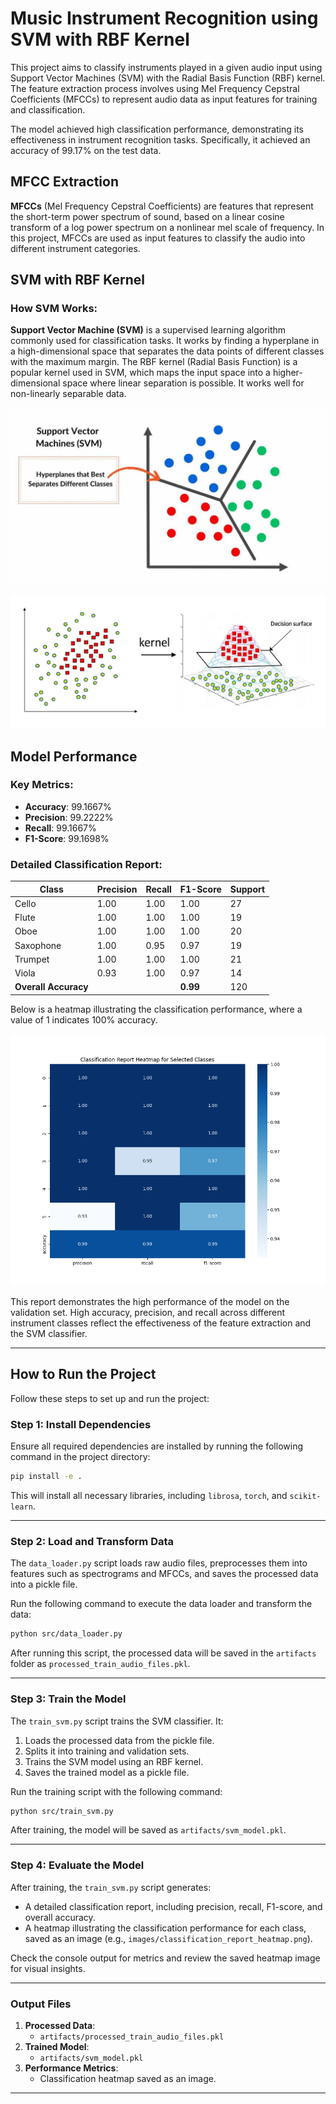 # Music Instrument Recognition using SVM with RBF Kernel

This project aims to classify instruments played in a given audio input using Support Vector Machines (SVM) with the Radial Basis Function (RBF) kernel. The feature extraction process involves using Mel Frequency Cepstral Coefficients (MFCCs) to represent audio data as input features for training and classification.

The model achieved high classification performance, demonstrating its effectiveness in instrument recognition tasks. Specifically, it achieved an accuracy of 99.17% on the test data.

## MFCC Extraction

**MFCCs** (Mel Frequency Cepstral Coefficients) are features that represent the short-term power spectrum of sound, based on a linear cosine transform of a log power spectrum on a nonlinear mel scale of frequency. In this project, MFCCs are used as input features to classify the audio into different instrument categories.


## SVM with RBF Kernel

### How SVM Works:
**Support Vector Machine (SVM)** is a supervised learning algorithm commonly used for classification tasks. It works by finding a hyperplane in a high-dimensional space that separates the data points of different classes with the maximum margin. The RBF kernel (Radial Basis Function) is a popular kernel used in SVM, which maps the input space into a higher-dimensional space where linear separation is possible. It works well for non-linearly separable data.


![SVM Visualization](images/support-vector-machine-svm.jpg.webp)

![SVM with RBF kernel](images/rbf_kernel.png)



## Model Performance

### Key Metrics:

- **Accuracy**: 99.1667%
- **Precision**: 99.2222%
- **Recall**: 99.1667%
- **F1-Score**: 99.1698%

### Detailed Classification Report:

| Class     | Precision | Recall | F1-Score | Support |
|-----------|-----------|--------|----------|---------|
| Cello     | 1.00      | 1.00   | 1.00     | 27      |
| Flute     | 1.00      | 1.00   | 1.00     | 19      |
| Oboe      | 1.00      | 1.00   | 1.00     | 20      |
| Saxophone | 1.00      | 0.95   | 0.97     | 19      |
| Trumpet   | 1.00      | 1.00   | 1.00     | 21      |
| Viola     | 0.93      | 1.00   | 0.97     | 14      |
| **Overall Accuracy** |       |        | **0.99** | 120     |


Below is a heatmap illustrating the classification performance, where a value of 1 indicates 100% accuracy.

![SVM with RBF kernel](images/classification_report_heatmap.png)

This report demonstrates the high performance of the model on the validation set. High accuracy, precision, and recall across different instrument classes reflect the effectiveness of the feature extraction and the SVM classifier.


---

## How to Run the Project

Follow these steps to set up and run the project:

### Step 1: Install Dependencies
Ensure all required dependencies are installed by running the following command in the project directory:

```bash
pip install -e .
```

This will install all necessary libraries, including `librosa`, `torch`, and `scikit-learn`.

---

### Step 2: Load and Transform Data
The `data_loader.py` script loads raw audio files, preprocesses them into features such as spectrograms and MFCCs, and saves the processed data into a pickle file.

Run the following command to execute the data loader and transform the data:

```bash
python src/data_loader.py
```

After running this script, the processed data will be saved in the `artifacts` folder as `processed_train_audio_files.pkl`.

---

### Step 3: Train the Model
The `train_svm.py` script trains the SVM classifier. It:
1. Loads the processed data from the pickle file.
2. Splits it into training and validation sets.
3. Trains the SVM model using an RBF kernel.
4. Saves the trained model as a pickle file.

Run the training script with the following command:

```bash
python src/train_svm.py
```

After training, the model will be saved as `artifacts/svm_model.pkl`.

---

### Step 4: Evaluate the Model
After training, the `train_svm.py` script generates:
- A detailed classification report, including precision, recall, F1-score, and overall accuracy.
- A heatmap illustrating the classification performance for each class, saved as an image (e.g., `images/classification_report_heatmap.png`).

Check the console output for metrics and review the saved heatmap image for visual insights.

---

### Output Files
1. **Processed Data**:
   - `artifacts/processed_train_audio_files.pkl`
2. **Trained Model**:
   - `artifacts/svm_model.pkl`
3. **Performance Metrics**:
   - Classification heatmap saved as an image.

---

